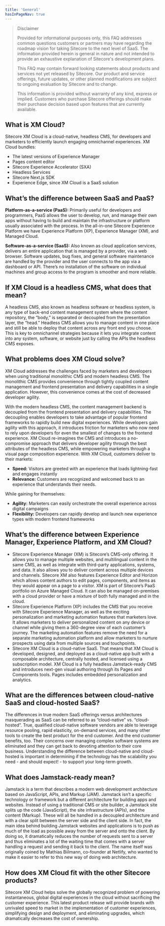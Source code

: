 ```yaml
---
title: 'General'
hasInPageNav: true
---
```


> Disclaimer
>
> Provided for informational purposes only, this FAQ addresses common questions customers or partners may have regarding the roadmap vision for taking Sitecore to the next level of SaaS. The information provided herein is general in nature and not intended to provide an exhaustive explanation of Sitecore&#39;s development plans.
>
> This FAQ may contain forward looking statements about products and services not yet released by Sitecore. Our product and service offerings, future updates, or other planned modifications are subject to ongoing evaluation by Sitecore and to change.
>
> This information is provided without warranty of any kind, express or implied. Customers who purchase Sitecore offerings should make their purchase decision based upon features that are currently available.

## What is XM Cloud?
Sitecore XM Cloud is a cloud-native, headless CMS, for developers and marketers to efficiently launch engaging omnichannel experiences. XM Cloud bundles:

- The latest versions of Experience Manager
- Pages content editor
- Sitecore Experience Accelerator (SXA)
- Headless Services
- Sitecore Next.js SDK
- Experience Edge, since XM Cloud is a SaaS solution

## What’s the difference between SaaS and PaaS?

**Platform-as-a-service (PaaS):**
Primarily useful for developers and programmers, PaaS allows the user to develop, run, and manage their own apps without having to build and maintain the infrastructure or platform usually associated with the process. In the all-in-one Sitecore Experience Platform we have Experience Platform (XP), Experience Manager (XM), and Managed Cloud.

**Software-as-a-service (SaaS):** Also known as cloud application services, delivers an entire application that is managed by a provider, via a web browser. Software updates, bug fixes, and general software maintenance are handled by the provider and the user connects to the app via a dashboard or API. There’s no installation of the software on individual machines and group access to the program is smoother and more reliable.

## If XM Cloud is a headless CMS, what does that mean?
A headless CMS, also known as headless software or headless system, is any type of back-end content management system where the content repository, the “body,” is separated or decoupled from the presentation layer, the “head.” Headless CMS allows you to manage content in one place and still be able to deploy that content across any front end you choose. This is key to omnichannel strategies because it lets you integrate content into any system, software, or website just by calling the APIs the headless CMS exposes.

## What problems does XM Cloud solve?
XM Cloud addresses the challenges faced by marketers and developers when using traditional monolithic CMS and modern headless CMS. The monolithic CMS provides convenience through tightly coupled content management and frontend presentation and delivery capabilities in a single application. However, this convenience comes at the cost of decreased developer agility.  

With the modern headless CMS, the content management backend is decoupled from the frontend presentation and delivery capabilities. The decoupling enables developers to take advantage of popular frontend frameworks to rapidly build new digital experiences. While developers gain agility with this approach, it introduces friction for marketers who now need to rely upon developers for even the smallest of changes to the frontend experience.
XM Cloud re-imagines the CMS and introduces a no-compromise approach that delivers developer agility through the best attributes of the headless CMS, while empowering marketers through a visual page composition experience. With XM Cloud, customers deliver to their markets:

- **Speed:** Visitors are greeted with an experience that loads lightning-fast and engages instantly
- **Relevance:** Customers are recognized and welcomed back to an experience that understands their needs.

While gaining for themselves:

- **Agility:** Marketers can easily orchestrate the overall experience across digital campaigns
- **Flexibility:** Developers can rapidly develop and launch new experience types with modern frontend frameworks

## What’s the difference between Experience Manager, Experience Platform, and XM Cloud?

- Sitecore Experience Manager (XM) is Sitecore’s CMS-only offering. It allows you to manage multiple websites, and multilingual content in the same CMS, as well as integrate with third-party applications, systems, and data. It also allows you to deliver content across multiple devices and channels. Sitecore XM also features Experience Editor and Horizon which allows content authors to edit pages, components, and items as they would appear on a page to a visitor.
  XM is part of Sitecore’s PaaS portfolio on Azure Managed Cloud. It can also be managed on-premises with a cloud provider or have a mixture of both fully managed and in the cloud.
- Sitecore Experience Platform (XP) includes the CMS that you receive with Sitecore Experience Manager, as well as the exciting personalization and marketing automation features that marketers love. It allows marketers to deliver personalized content on any device or channel while giving them a 360-degree view of each customer’s journey. The marketing automation features remove the need for a separate marketing automation platform and allow marketers to nurture prospects using data from multiple sources and touchpoints.
- Sitecore XM Cloud is a cloud-native SaaS. That means that XM Cloud is developed, designed, and deployed as a cloud-native app built with a composable architecture, centrally hosted, and licensed using a subscription model. XM Cloud is a fully headless Jamstack-ready CMS and introduces next-gen visual authoring through its Pages and Components tools. Pages includes embedded personalization and analytics.

## What are the differences between cloud-native SaaS and cloud-hosted SaaS?
The differences in true modern SaaS offerings versus architectures masquerading as SaaS can be referred to as “cloud-native” vs. “cloud-hosted”. True, qualified cloud-native software vendors are able to leverage resource pooling, rapid elasticity, on-demand services, and many other tools to create the best product for the end customer. And the end customer benefits, too. Their concerns over managing complex software systems are eliminated and they can get back to devoting attention to their core business. Understanding the difference between cloud-native and cloud-hosted is important in determining if the technology has the scalability you need - and should expect! - to support your long-term growth.

## What does Jamstack-ready mean?
Jamstack is a term that describes a modern web development architecture based on JavaScript, APIs, and Markup (JAM). Jamstack isn’t a specific technology or framework but a different architecture for building apps and websites.
Instead of using a traditional CMS or site builder, a Jamstack site splits up the code (JavaScript), the site infrastructure (APIs), and the content (Markup). These will all be handled in a decoupled architecture and with a clear split between the server side and the client side. In fact, the main idea behind building Jamstack websites and applications is to push as much of the load as possible away from the server and onto the client. By doing so, it dramatically reduces the number of requests sent to a server and thus eliminates a lot of the waiting time that comes with a server handling a request and sending it back to the client. The name itself was originally coined by Mathias Biilmann, co-founder at Netlify, who wanted to make it easier to refer to this new way of doing web architecture.

## How does XM Cloud fit with the other Sitecore products?
Sitecore XM Cloud helps solve the globally recognized problem of powering instantaneous, global digital experiences in the cloud without sacrificing the customer experience. This latest product release will provide brands with unrivaled speed to market in the implementation of customer experiences, simplifying design and deployment, and eliminating upgrades, which dramatically decreases the cost of ownership.
